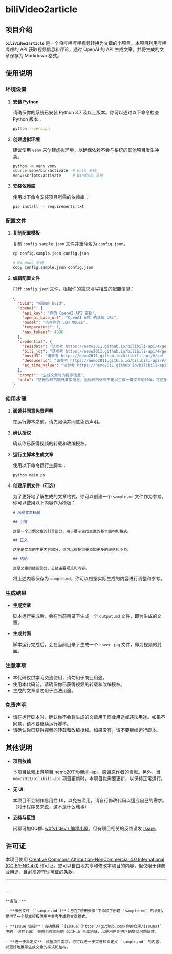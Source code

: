 # biliVideo2article

## 项目介绍

**`biliVideo2article`** 是一个将哔哩哔哩视频转换为文章的小项目。本项目利用哔哩哔哩的 API 获取视频信息和评论，通过 OpenAI 的 API 生成文章，并将生成的文章保存为 Markdown 格式。

## 使用说明

### 环境设置

1. **安装 Python**

   请确保你的系统已安装 Python 3.7 及以上版本。你可以通过以下命令检查 Python 版本：

   ```bash
   python --version
   ```

2. **创建虚拟环境**

   建议使用 `venv` 来创建虚拟环境，以确保依赖不会与系统的其他项目发生冲突。

   ```bash
   python -m venv venv
   source venv/bin/activate  # Unix 系统
   venv\Scripts\activate     # Windows 系统
   ```

3. **安装依赖库**

   使用以下命令安装项目所需的依赖库：

   ```bash
   pip install -r requirements.txt
   ```

### 配置文件

1. **复制配置模板**

   复制 `config.sample.json` 文件并重命名为 `config.json`。

   ```bash
   cp config.sample.json config.json

   # Windows 系统
   copy config.sample.json config.json
   ```

2. **编辑配置文件**

   打开 `config.json` 文件，根据你的需求填写相应的配置信息：

   ```json
   {
     "bvid": "视频的 bvid",
     "openai": {
       "api_key": "你的 OpenAI API 密钥",
       "openai_base_url": "OpenAI API 的基础 URL",
       "model": "填写你的 LLM MODEL",
       "temperature": 1,
       "max_tokens": 4096
     },
     "credential": {
       "sessdata": "请参考 https://nemo2011.github.io/bilibili-api/#/get-credential 获得 sessdata",
       "bili_jct": "请参考 https://nemo2011.github.io/bilibili-api/#/get-credential 获得 bili_jct",
       "buvid3": "请参考 https://nemo2011.github.io/bilibili-api/#/get-credential 获得 buvid3",
       "dedeuserid": "请参考 https://nemo2011.github.io/bilibili-api/#/get-credential 获得 dedeuserid",
       "ac_time_value": "请参考 https://nemo2011.github.io/bilibili-api/#/get-credential 获得 ac_time_value"
     },
     "prompt": "生成文章时的提示信息",
     "info": "这是视频的额外事实信息，当视频的信息不足以生成一篇文章的时候，在这里补充事实信息，如果不需要，请删除留空。"
   }
   ```

### 使用步骤

1. **阅读并同意免责声明**

   在运行脚本之前，请先阅读并同意免责声明。

2. **确认授权**

   确认你已获得视频的转载和改编授权。

3. **运行主脚本生成文章**

   使用以下命令运行主脚本：

   ```bash
   python main.py
   ```

4. **创建示例文件（可选）**

   为了更好地了解生成的文章格式，你可以创建一个 `sample.md` 文件作为参考。你可以使用以下内容作为模板：

   ```markdown
   # 示例文章标题

   ## 引言

   这是一个示例文章的引言部分，用于展示生成文章的基本结构和格式。

   ## 正文

   这里是文章的主要内容部分，你可以根据需要添加更多的段落和小节。

   ## 结论

   这是文章的结论部分，总结主要观点和内容。
   ```

   将上述内容保存为 `sample.md`，你可以根据实际生成的内容进行调整和参考。

### 生成结果

- **生成文章**

  脚本运行完成后，会在当前目录下生成一个 `output.md` 文件，即为生成的文章。

- **生成封面**

  脚本运行完成后，会在当前目录下生成一个 `cover.jpg` 文件，即为视频的封面。

### 注意事项

- 本代码仅供学习交流使用，请勿用于商业用途。
- 使用本代码前，请确保你已获得视频的转载和改编授权。
- 生成的文章请勿用于违法用途。

### 免责声明

- 请在运行脚本时，确认你不会将生成的文章用于商业用途或违法用途。如果不同意，请不要继续运行脚本。
- 请确认你已获得视频的转载和改编授权。如果没有，请不要继续运行脚本。

## 其他说明

- **项目依赖**

  本项目依赖上游项目 [nemo2011/bilibili-api](https://github.com/Nemo2011/bilibili-api)，感谢原作者的贡献。另外，当 `nemo2011/bilibili-api` 项目更新时，本项目也需要更新，以保持正常运行。

- **无 UI**

  本项目不会制作易用性 UI，以免被滥用，请自行修改代码以适应自己的需求。（对于程序员来说，这不是什么难事）

- **支持与反馈**

  闲聊可加QQ群: [w0fv1.dev / 编程小屋](https://qm.qq.com/q/tqTsZ39nGM)。但有项目相关的反馈请发 [Issue](https://github.com/你的仓库/issues)。

## 许可证

本项目使用 [Creative Commons Attribution-NonCommercial 4.0 International (CC BY-NC 4.0)](https://creativecommons.org/licenses/by-nc/4.0/deed.zh) 许可证。您可以自由地共享和修改本项目的内容，但仅限于非商业用途，且必须遵守许可证的条款。

---
```

---

**备注：**

- **示例文件 (`sample.md`)**：已在“使用步骤”中添加了创建 `sample.md` 的说明，提供了一个基本模板供用户参考生成的文章格式。
  
- **Issue 链接**：请确保将 `[Issue](https://github.com/你的仓库/issues)` 中的 `你的仓库` 替换为你实际的 GitHub 仓库地址，以便用户能够正确提交问题反馈。

- **进一步自定义**：根据项目需求，你可以进一步完善和自定义 `sample.md` 的内容，以更好地展示生成文章的样式和结构。